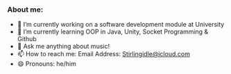 ### About me:
- 🔭 I’m currently working on a software development module at University
- 🌱 I’m currently learning OOP in Java, Unity, Socket Programming & Github
- 💬 Ask me anything about music!
- 📫 How to reach me: Email Address: Stirlingidle@icloud.com
- 😄 Pronouns: he/him

